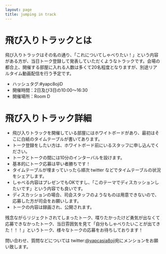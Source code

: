 ```yaml
---
layout: page
title: jumping in track
---
```

# 飛び入りトラックとは

飛び入りトラックはその名の通り、「これについてしゃべりたい！」という内容がある方が、当日トーク登録して発表していただくようなトラックです。会場の都合上、開催する部屋に入れる人数は多くて20名程度となりますが、別途リアルタイム動画配信を行う予定です。

* ハッシュタグ:#yapc8ojiD
* 開催時間：2日及び3日の10:00〜16:30
* 開催場所：Room D

# 飛び入りトラック詳細

* 飛び入りトラックを開催している部屋にはホワイトボードがあり、最初はそこに白紙のタイムテーブルが書いてあります。
* トーク登録をしたい方は、ホワイトボード前にいるスタッフに申し込んでください。
* トークとトークの間には10分のインターバルを設けます。
* 基本的にトーク応募は早い者勝ちです！
* タイムテーブルが埋まっていったら順次 twitter などでタイムテーブルの状況をシェアします。
* しゃべる内容はプレゼンでもOKですし、「このテーマでディスカッションしたいです」という内容でも良いです。
* ディスカッションの場合、司会スタッフのようなものは用意できないので、応募した方が司会をお願いします。
* トークの内容は録画され、公開されます。

残念ながらリジェクトされてしまったトーク、喋りたかったけど勇気が出なくて応募できなかったトーク、当日雰囲気を見て「自分もしゃべりたいことが出てきた！！！」というトーク、様々なトークの応募をお待ちしております！

問い合わせ、質問などについては twitter:[@yapcasia8oji](https://twitter.com/yapcasia8oji)宛にメンションをお願い致します。

